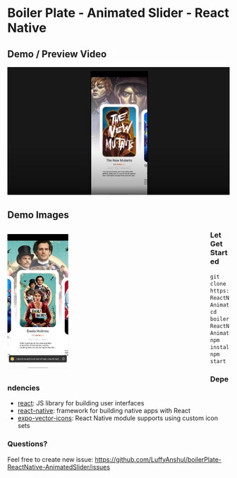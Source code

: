 # Boiler Plate - Animated Slider - React Native

## Demo / Preview Video

[![Youtube Video Demo](/imagesDemo/youtube.png)](https://youtu.be/pepXRs3HYqk)

## Demo Images

<p style="float: left">
    <img src="/imagesDemo/img.jpg" width="30%" />
</p>


### Let Get Started

    git clone https://github.com/LuffyAnshul/boilerPlate-ReactNative-AnimatedSlider.git
    cd boilerPlate-ReactNative-AnimatedSlider
    npm install
    npm start

### Dependencies

- [react](https://github.com/facebook/react): JS library for building user interfaces
- [react-native](https://github.com/facebook/react-native): framework for building native apps with React
- [expo-vector-icons](https://github.com/expo/vector-icons): React Native module supports using custom icon sets

### Questions? 

Feel free to create new issue: https://github.com/LuffyAnshul/boilerPlate-ReactNative-AnimatedSlider/issues
